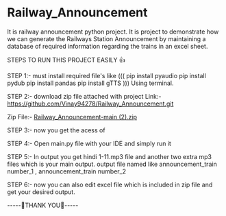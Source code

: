 # Railway_Announcement
It is railway announcement python project. It is project to demonstrate how we can generate the Railways Station Announcement by maintaining a database of required information regarding the trains in an excel sheet.

STEPS TO RUN THIS PROJECT EASILY 👍

STEP 1:-  must install required file's like 
((( pip install pyaudio
    pip install pydub
    pip install pandas
    pip install gTTS )))
Using terminal.

STEP 2:- download zip file attached with project
Link:- 
https://github.com/Vinay94278/Railway_Announcement.git

Zip File:-
[Railway_Announcement-main (2).zip](https://github.com/Vinay94278/Railway_Announcement/files/9262205/Railway_Announcement-main.2.zip)

STEP 3:- now you get the acess of 

STEP 4:- Open main.py file with your IDE and simply run it

STEP 5:- In output you get hindi 1-11.mp3 file and another two extra mp3 files which is your main output.
output file named like announcement_train number_1  ,  announcement_train number_2

STEP 6:- now you can also edit excel file which is included in zip file and get your desired output.


-----🙏THANK YOU🙏-----
